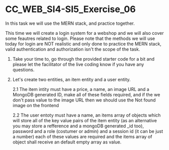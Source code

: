 # CC_WEB_SI4-SI5_Exercise_06
In this task we will use the MERN stack, and practice together.

This time we will create a login system for a webshop and we will also cover some feautres related to login.
Please note that the methods we will use today for login are NOT realistic and only done to practice the MERN stack,
valid authentication and authorization isn't the scope of the task.

1. Take your time to, go through the provided starter code for a bit and please let the facilitator of the live coding know if you have any questions.

2. Let's create two entities, an item entity and a user entity.

    2.1 The item intity must have a price, a name, an image URL and a MongoDB generated ID, 
    make all of these fields required, and if the we don't pass value to the image URL then we should use the Not found image on the frontend

    2.2 The user entoty must have a name, an items array of objects which will store all of the key value pairs of the item entity (as an alternative you may store a refference and a mongoDB generated _id too), password and a role (costumer or admin) and a session id (it can be just a number) each of these values are required and the items array of object shall receive an default empty array as value.

 
